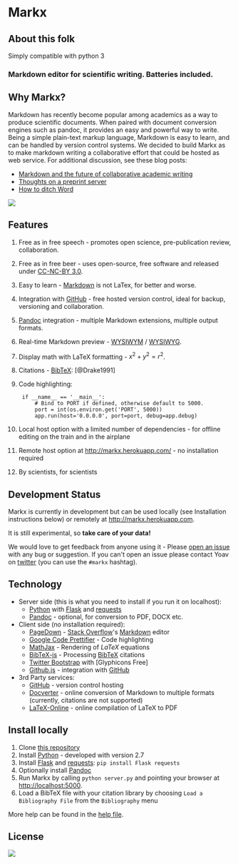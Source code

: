 # Markx


## About this folk

Simply compatible with python 3

### Markdown editor for scientific writing. Batteries included.

## Why Markx?
Markdown has recently become popular among academics as a way to produce scientific documents.
When paired with document conversion engines such as pandoc, it provides an easy and powerful way to write.
Being a simple plain-text markup language, Markdown is easy to learn, and can be handled by version control systems.
We decided to build Markx as to make markdown writing a collaborative effort that could be hosted as web service.
For additional discussion, see these blog posts:

* [Markdown and the future of collaborative academic writing](http://inundata.org/2012/06/01/markdown-and-the-future-of-collaborative-manuscript-writing/)
* [Thoughts on a preprint server](http://inundata.org/2012/12/06/pre-print-servers/)
* [How to ditch Word](http://inundata.org/2012/12/04/how-to-ditch-word/)  

![](https://raw.github.com/yoavram/markx/master/screenshot.png)

## Features

1. Free as in free speech - promotes open science, pre-publication review, collaboration.
1. Free as in free beer - uses open-source, free software and released under [CC-NC-BY 3.0](http://creativecommons.org/licenses/by-nc-sa/3.0/).
1. Easy to learn - [Markdown] is not LaTex, for better and worse.
1. Integration with [GitHub] - free hosted version control, ideal for backup, versioning and collaboration.
1. [Pandoc] integration - multiple Markdown extensions, multiple output formats.
1. Real-time Markdown preview - [WYSIWYM](http://en.wikipedia.org/wiki/WYSIWYM) / [WYSIWYG](http://en.wikipedia.org/wiki/WYSIWYG).
1. Display math with LaTeX formatting - $x^2+y^2=r^2$.
1. Citations - [BibTeX]: [@Drake1991]
1. Code highlighting:

		if __name__ == '__main__':
		    # Bind to PORT if defined, otherwise default to 5000.
		    port = int(os.environ.get('PORT', 5000))
		    app.run(host='0.0.0.0', port=port, debug=app.debug)
1. Local host option with a limited number of dependencies - for offline editing on the train and in the airplane
1. Remote host option at <http://markx.herokuapp.com/> - no installation required
1. By scientists, for scientists

## Development Status

Markx is currently in development but can be used locally (see Installation instructions below) or remotely at <http://markx.herokuapp.com>.

It is still experimental, so **take care of your data!**

We would love to get feedback from anyone using it - Please [open an issue](https://github.com/yoavram/markx/issues) with any bug or suggestion.
If you can't open an issue please contact Yoav on [twitter](http://www.twitter.com/yoavram) (you can use the `#markx` hashtag).

## Technology
  * Server side (this is what you need to install if you run it on localhost):
    * [Python] with [Flask] and [requests]
    * [Pandoc] - optional, for conversion to PDF, DOCX etc.
  * Client side (no installation required):
    * [PageDown] - [Stack Overflow]'s [Markdown] editor
    * [Google Code Prettifier] - Code highlighting
    * [MathJax] - Rendering of $LaTeX$ equations
    * [BibTeX-js] - Processing [BibTeX] citations
    * [Twitter Bootstrap] with [Glyphicons Free]
    * [Github.js] - integration with [GitHub]
  * 3rd Party services:
    * [GitHub] - version control hosting
    * [Docverter] - online conversion of Markdown to multiple formats (currently, citations are not supported)
    * [LaTeX-Online] - online compilation of LaTeX to PDF

## Install locally

1. Clone [this repository](https://github.com/yoavram/markx/)
1. Install [Python] - developed with version 2.7
1. Install [Flask] and [requests]: `pip install Flask requests`
1. Optionally install [Pandoc]
1. Run Markx by calling `python server.py` and pointing your browser at <http://localhost:5000>.
1. Load a BibTeX file with your citation library by choosing `Load a Bibliography File` from the `Bibliography` menu

More help can be found in the [help file](https://github.com/yoavram/markx/blob/master/HELP.md).

## License

[![](http://i.creativecommons.org/l/by-nc-sa/3.0/80x15.png)](http://creativecommons.org/licenses/by-nc-sa/3.0/)

[Markdown]: http://daringfireball.net/projects/markdown/
[Pandoc]: http://johnmacfarlane.net/pandoc
[Python]: http://python.org/
[Flask]: http://flask.pocoo.org/
[Twitter Bootstrap]: http://blog.getbootstrap.com/
[Google Code Prettifier]: http://code.google.com/p/google-code-prettify/
[Icomoon Free]: http://keyamoon.com/icomoon/
[MathJax]: http://mathjax.org/
[PageDown]: http://code.google.com/p/pagedown/
[BibTeX-js]: http://bibtex-js.googlecode.com/
[Stack Overflow]: http://stackoverflow.com/
[git]: http://git-scm.com/
[BibTeX]: http://www.bibtex.org/
[GitHub]: https://github.com/
[Github.js]: https://github.com/michael/github
[Docverter]: http://www.docverter.com/
[requests]: http://python-requests.org/
[LaTeX-Online]: https://github.com/aslushnikov/latex-online
